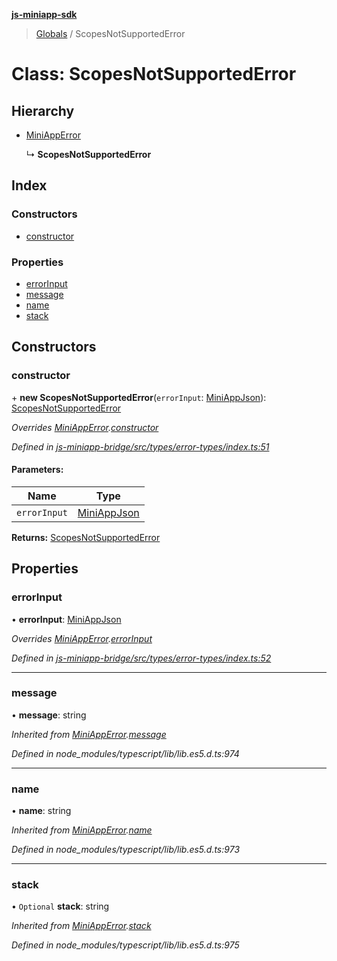 **[js-miniapp-sdk](../README.md)**

> [Globals](../README.md) / ScopesNotSupportedError

# Class: ScopesNotSupportedError

## Hierarchy

* [MiniAppError](miniapperror.md)

  ↳ **ScopesNotSupportedError**

## Index

### Constructors

* [constructor](scopesnotsupportederror.md#constructor)

### Properties

* [errorInput](scopesnotsupportederror.md#errorinput)
* [message](scopesnotsupportederror.md#message)
* [name](scopesnotsupportederror.md#name)
* [stack](scopesnotsupportederror.md#stack)

## Constructors

### constructor

\+ **new ScopesNotSupportedError**(`errorInput`: [MiniAppJson](../interfaces/miniappjson.md)): [ScopesNotSupportedError](scopesnotsupportederror.md)

*Overrides [MiniAppError](miniapperror.md).[constructor](miniapperror.md#constructor)*

*Defined in [js-miniapp-bridge/src/types/error-types/index.ts:51](https://github.com/rakutentech/js-miniapp/blob/da5571c/js-miniapp-bridge/src/types/error-types/index.ts#L51)*

#### Parameters:

Name | Type |
------ | ------ |
`errorInput` | [MiniAppJson](../interfaces/miniappjson.md) |

**Returns:** [ScopesNotSupportedError](scopesnotsupportederror.md)

## Properties

### errorInput

•  **errorInput**: [MiniAppJson](../interfaces/miniappjson.md)

*Overrides [MiniAppError](miniapperror.md).[errorInput](miniapperror.md#errorinput)*

*Defined in [js-miniapp-bridge/src/types/error-types/index.ts:52](https://github.com/rakutentech/js-miniapp/blob/da5571c/js-miniapp-bridge/src/types/error-types/index.ts#L52)*

___

### message

•  **message**: string

*Inherited from [MiniAppError](miniapperror.md).[message](miniapperror.md#message)*

*Defined in node_modules/typescript/lib/lib.es5.d.ts:974*

___

### name

•  **name**: string

*Inherited from [MiniAppError](miniapperror.md).[name](miniapperror.md#name)*

*Defined in node_modules/typescript/lib/lib.es5.d.ts:973*

___

### stack

• `Optional` **stack**: string

*Inherited from [MiniAppError](miniapperror.md).[stack](miniapperror.md#stack)*

*Defined in node_modules/typescript/lib/lib.es5.d.ts:975*
